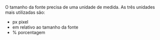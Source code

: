 O tamanho da fonte precisa de uma unidade de medida. As três unidades mais utilizadas são:

- px pixel
- em relativo ao tamanho da fonte
- % porcentagem